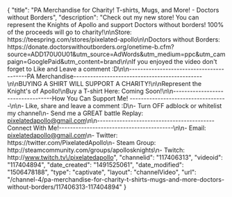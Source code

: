 {
    "title": "PA Merchandise for Charity! T-shirts, Mugs, and More! - Doctors without Borders",
    "description": "Check out my new store!  You can represent the Knights of Apollo and support Doctors without borders!  100% of the proceeds will go to charity!\n\nStore: https:\/\/teespring.com\/stores\/pixelated-apollo\n\nDoctors without Borders: https:\/\/donate.doctorswithoutborders.org\/onetime-b.cfm?source=ADD170U0U01&utm_source=AdWords&utm_medium=ppc&utm_campaign=GooglePaid&utm_content=brand\n\nIf you enjoyed the video don't forget to Like and Leave a comment :D\n\n-----------------------------------------PA Merchandise----------------------------------------------\n\nBUYING A SHIRT WILL SUPPORT A CHARITY!\n\nRepresent the Knight's of Apollo!\nBuy a T-shirt Here: Coming Soon!\n\n----------------------------------How You Can Support Me! -----------------------------------\n\n- Like, share and leave a comment :D\n- Turn OFF adblock or whitelist my channel\n- Send me a GREAT battle Replay: pixelatedapollo@gmail.com\n\n------------------------------------------Connect With Me!-----------------------------------------\n\n- Email: pixelatedapollo@gmail.com\n- Twitter: https:\/\/twitter.com\/PixelatedApollo\n- Steam Group:  http:\/\/steamcommunity.com\/groups\/apollosknights\n- Twitch: http:\/\/www.twitch.tv\/pixelatedapollo",
    "channelid": "117406313",
    "videoid": "117404894",
    "date_created": "1491525061",
    "date_modified": "1506478188",
    "type": "captivate",
    "layout": "channelVideo",
    "url": "\/channel-4\/pa-merchandise-for-charity-t-shirts-mugs-and-more-doctors-without-borders\/117406313-117404894"
}